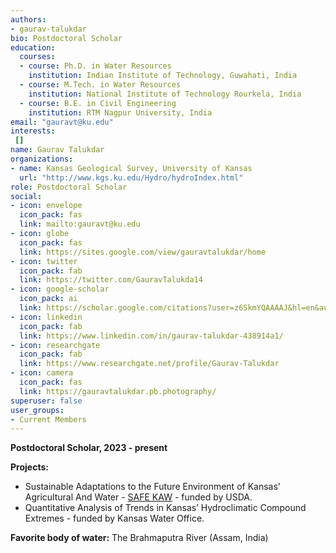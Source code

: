 ```yaml
---
authors:
- gaurav-talukdar
bio: Postdoctoral Scholar
education:
  courses:
  - course: Ph.D. in Water Resources
    institution: Indian Institute of Technology, Guwahati, India
  - course: M.Tech. in Water Resources
    institution: National Institute of Technology Rourkela, India
  - course: B.E. in Civil Engineering
    institution: RTM Nagpur University, India
email: "gauravt@ku.edu"
interests:
 []
name: Gaurav Talukdar
organizations:
- name: Kansas Geological Survey, University of Kansas
  url: "http://www.kgs.ku.edu/Hydro/hydroIndex.html"
role: Postdoctoral Scholar
social:
- icon: envelope
  icon_pack: fas
  link: mailto:gauravt@ku.edu
- icon: globe
  icon_pack: fas
  link: https://sites.google.com/view/gauravtalukdar/home
- icon: twitter
  icon_pack: fab
  link: https://twitter.com/GauravTalukda14
- icon: google-scholar
  icon_pack: ai
  link: https://scholar.google.com/citations?user=z6SkmYQAAAAJ&hl=en&authuser=2
- icon: linkedin
  icon_pack: fab
  link: https://www.linkedin.com/in/gaurav-talukdar-438914a1/
- icon: researchgate
  icon_pack: fab
  link: https://www.researchgate.net/profile/Gaurav-Talukdar
- icon: camera
  icon_pack: fas
  link: https://gauravtalukdar.pb.photography/
superuser: false
user_groups:
- Current Members
---
```

**Postdoctoral Scholar, 2023 - present**

**Projects:** 

 - Sustainable Adaptations to the Future Environment of Kansas' Agricultural And Water - [SAFE KAW](https://safekaw-ku.hub.arcgis.com/) - funded by USDA. 
 - Quantitative Analysis of Trends in Kansas’ Hydroclimatic Compound Extremes - funded by Kansas Water Office.

**Favorite body of water:** The Brahmaputra River (Assam, India)